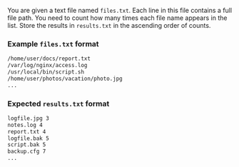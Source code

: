 You are given a text file named `files.txt`. Each line in this file contains a full file path. You need to count how many times each file name appears in the list. Store the results in `results.txt` in the ascending order of counts.

### Example `files.txt` format
```files.txt
/home/user/docs/report.txt
/var/log/nginx/access.log
/usr/local/bin/script.sh
/home/user/photos/vacation/photo.jpg
...
```

### Expected `results.txt` format
```results.txt
logfile.jpg 3
notes.log 4
report.txt 4
logfile.bak 5
script.bak 5
backup.cfg 7
...
```